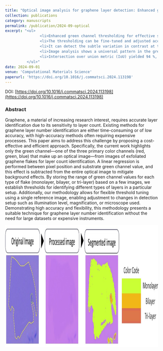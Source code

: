 ```yaml
---
title: "Optical image analysis for graphene layer detection: Enhanced green channel methodology"
collection: publications
category: manuscripts
permalink: /publication/2024-09-optical
excerpt: "<ul>
                <li>Enhanced green channel thresholding for effective segmentation of graphene layers in optical images with variable lighting.</li>
                <li>The thresholding can be fine-tuned and adjusted according to the lighting condition.</li>
                <li>It can detect the subtle variation in contrast at the layer edges.</li>
                <li>Image analysis shows a universal pattern in the green channel pixel median value.</li>
                <li>Intersection over union metric (IoU) yielded 94 %, and 89 % accuracy for monolayer and bilayer respectively.</li>
          </ul>"
date: 2024-09-01
venue: 'Computational Materials Science'
paperurl: 'https://doi.org/10.1016/j.commatsci.2024.113198'
---
```

DOI: [https://doi.org/10.1016/j.commatsci.2024.113198](https://doi.org/10.1016/j.commatsci.2024.113198)

### Abstract
Graphene, a material of increasing research interest, requires accurate layer identification due to its sensitivity to layer count. Existing methods for graphene layer number identification are either time-consuming or of low accuracy, with high-accuracy methods often requiring expensive processes. This paper aims to address this challenge by proposing a cost-effective and efficient approach. Specifically, the current work highlights only the green channel—one of the three primary color channels (red, green, blue) that make up an optical image—from images of exfoliated graphene flakes for layer count identification. A linear regression is performed between pixel position and substrate green channel value, and this effect is subtracted from the entire optical image to mitigate background effects. By storing the range of green channel values for each type of flake (monolayer, bilayer, or tri-layer) based on a few images, we establish thresholds for identifying different types of layers in a particular setup. Additionally, our methodology allows for flexible threshold tuning using a single reference image, enabling adjustment to changes in detection setup such as illumination level, magnification, or microscope used. Demonstrating high accuracy and flexibility, this methodology presents a suitable technique for graphene layer number identification without the need for large datasets or expensive instruments.
  
<img src="/images/graphical-abstracts/optical-2024-09.jpg" width="600px" height="400px">
